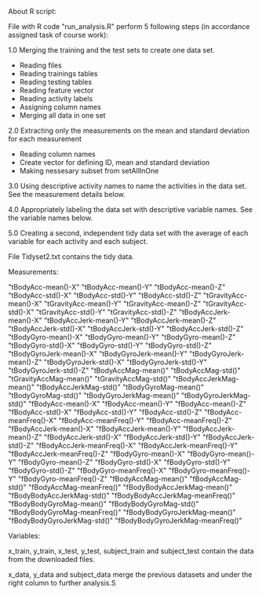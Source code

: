 About R script:

File with R code "run_analysis.R" perform 5 following steps (in accordance assigned task of course work):

1.0 Merging the training and the test sets to create one data set.
- Reading files
- Reading trainings tables
- Reading testing tables
- Reading feature vector
- Reading activity labels
- Assigning column names
- Merging all data in one set


2.0  Extracting only the measurements on the mean and standard deviation for each measurement
- Reading column names
- Create vector for defining ID, mean and standard deviation
- Making nessesary subset from setAllInOne

3.0 Using descriptive activity names to name the activities in the data set.  See the measurement details below. 

4.0 Appropriately labeling the data set with descriptive variable names. See the variable names below. 

5.0 Creating a second, independent tidy data set with the average of each variable for each activity and each subject.

File Tidyset2.txt contains the tidy data.


Measurements:

 "tBodyAcc-mean()-X" 
"tBodyAcc-mean()-Y" 
"tBodyAcc-mean()-Z" 
"tBodyAcc-std()-X"
 "tBodyAcc-std()-Y"
"tBodyAcc-std()-Z"
"tGravityAcc-mean()-X" 
"tGravityAcc-mean()-Y" 
"tGravityAcc-mean()-Z" 
"tGravityAcc-std()-X" 
"tGravityAcc-std()-Y" 
"tGravityAcc-std()-Z" 
"tBodyAccJerk-mean()-X" 
"tBodyAccJerk-mean()-Y" 
"tBodyAccJerk-mean()-Z"
"tBodyAccJerk-std()-X"
"tBodyAccJerk-std()-Y" 
"tBodyAccJerk-std()-Z" 
"tBodyGyro-mean()-X" 
"tBodyGyro-mean()-Y" 
"tBodyGyro-mean()-Z" 
"tBodyGyro-std()-X" 
"tBodyGyro-std()-Y" 
"tBodyGyro-std()-Z" 
"tBodyGyroJerk-mean()-X" 
"tBodyGyroJerk-mean()-Y" 
"tBodyGyroJerk-mean()-Z" 
"tBodyGyroJerk-std()-X" 
"tBodyGyroJerk-std()-Y"
"tBodyGyroJerk-std()-Z" 
"tBodyAccMag-mean()" 
"tBodyAccMag-std()"
"tGravityAccMag-mean()"
"tGravityAccMag-std()" 
"tBodyAccJerkMag-mean()"
"tBodyAccJerkMag-std()" 
"tBodyGyroMag-mean()" 
"tBodyGyroMag-std()" 
"tBodyGyroJerkMag-mean()" 
"tBodyGyroJerkMag-std()" 
"fBodyAcc-mean()-X" 
"fBodyAcc-mean()-Y" 
"fBodyAcc-mean()-Z" 
"fBodyAcc-std()-X" 
"fBodyAcc-std()-Y" 
"fBodyAcc-std()-Z" 
"fBodyAcc-meanFreq()-X" 
"fBodyAcc-meanFreq()-Y" 
"fBodyAcc-meanFreq()-Z" 
"fBodyAccJerk-mean()-X" 
"fBodyAccJerk-mean()-Y" 
"fBodyAccJerk-mean()-Z" 
"fBodyAccJerk-std()-X" 
"fBodyAccJerk-std()-Y" 
"fBodyAccJerk-std()-Z" 
"fBodyAccJerk-meanFreq()-X" 
"fBodyAccJerk-meanFreq()-Y" 
"fBodyAccJerk-meanFreq()-Z" 
"fBodyGyro-mean()-X" 
"fBodyGyro-mean()-Y" 
"fBodyGyro-mean()-Z" 
"fBodyGyro-std()-X" 
"fBodyGyro-std()-Y" 
"fBodyGyro-std()-Z" 
"fBodyGyro-meanFreq()-X" 
"fBodyGyro-meanFreq()-Y" 
"fBodyGyro-meanFreq()-Z" 
"fBodyAccMag-mean()" 
"fBodyAccMag-std()" 
"fBodyAccMag-meanFreq()" 
"fBodyBodyAccJerkMag-mean()" 
"fBodyBodyAccJerkMag-std()" 
"fBodyBodyAccJerkMag-meanFreq()" 
"fBodyBodyGyroMag-mean()" 
"fBodyBodyGyroMag-std()" 
"fBodyBodyGyroMag-meanFreq()" 
"fBodyBodyGyroJerkMag-mean()" 
"fBodyBodyGyroJerkMag-std()" 
"fBodyBodyGyroJerkMag-meanFreq()" 

Variables:

x_train, y_train, x_test, y_test, subject_train and subject_test contain the data from the downloaded files.

x_data, y_data and subject_data merge the previous datasets and under the right column to further analysis.S
